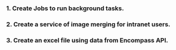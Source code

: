 ### 1. Create Jobs to run background tasks.
### 2. Create a service of image merging for intranet users.
### 3. Create an excel file using data from Encompass API.
